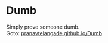 # Dumb
Simply prove someone dumb.
<br/>
Goto: [pranavtelangade.github.io/Dumb](https://pranavtelangade.github.io/Dumb)
